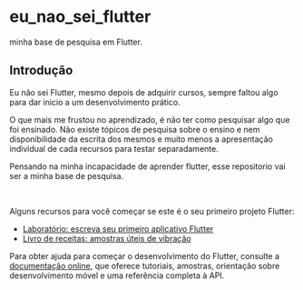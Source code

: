 # eu_nao_sei_flutter

minha base de pesquisa em Flutter.

## Introdução

Eu não sei Flutter, mesmo depois de adquirir cursos, sempre faltou algo para dar inicio a um desenvolvimento prático.

O que mais me frustou no aprendizado, é não ter como pesquisar algo que foi ensinado. Não existe tópicos de pesquisa sobre o ensino e nem disponibilidade da escrita dos mesmos e muito menos a apresentação individual de cada recursos para testar separadamente.

Pensando na minha incapacidade de aprender flutter, esse repositorio vai ser a minha base de pesquisa.

<br>

Alguns recursos para você começar se este é o seu primeiro projeto Flutter:

- [Laboratório: escreva seu primeiro aplicativo Flutter](https://docs.flutter.dev/get-started/codelab)
- [Livro de receitas: amostras úteis de vibração](https://docs.flutter.dev/cookbook)

Para obter ajuda para começar o desenvolvimento do Flutter, consulte a
[documentação online](https://docs.flutter.dev/), que oferece tutoriais, amostras, orientação sobre desenvolvimento móvel e uma referência completa à API.
